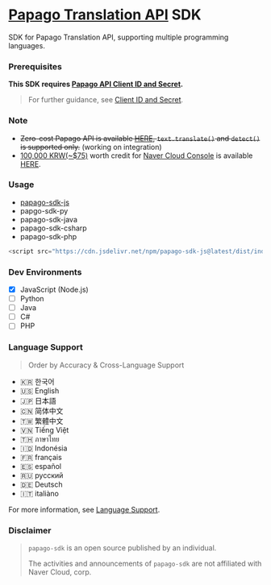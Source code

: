 # [Papago Translation API](https://guide.ncloud-docs.com/docs/en/papagotranslation-overview) SDK

SDK for Papago Translation API, supporting multiple programming languages.

### Prerequisites

**This SDK requires [Papago API Client ID and Secret](https://console.ncloud.com).**

> For further guidance, see [Client ID and Secret](https://github.com/devjiwonchoi/papago-sdk/blob/main/docs/client-id-and-secret.md).

### Note

- ~~Zero-cost Papago API is available [HERE](https://developers.naver.com/docs/papago/README.md), `text.translate()` and `detect()` is supported only.~~ (working on integration)
- [100,000 KRW(~$75)](https://www.google.com/search?q=100000+won+to+usd) worth credit for [Naver Cloud Console](https://console.ncloud.com) is available [HERE](https://www.ncloud.com/main/).

### Usage

- [papago-sdk-js](https://github.com/devjiwonchoi/papago-sdk/blob/main/papago-sdk-js/README.md)
- papgo-sdk-py
- papago-sdk-java
- papago-sdk-csharp
- papago-sdk-php

```js
<script src="https://cdn.jsdelivr.net/npm/papago-sdk-js@latest/dist/index.js"></script>
```

### Dev Environments

- [x] JavaScript (Node.js)
- [ ] Python
- [ ] Java
- [ ] C#
- [ ] PHP

### Language Support

> Order by Accuracy & Cross-Language Support

- 🇰🇷 한국어
- 🇺🇸 English
- 🇯🇵 日本語
- 🇨🇳 简体中文
- 🇹🇼 繁體中文
- 🇻🇳 Tiếng Việt
- 🇹🇭 ภาษาไทย
- 🇮🇩 Indonésia
- 🇫🇷 français
- 🇪🇸 español
- 🇷🇺 русский
- 🇩🇪 Deutsch
- 🇮🇹 italiàno

For more information, see [Language Support](https://github.com/devjiwonchoi/papago-sdk/blob/main/docs/language-support.md).

### Disclaimer

> `papago-sdk` is an open source published by an individual.
>
> The activities and announcements of `papago-sdk` are not affiliated with Naver Cloud, corp.
